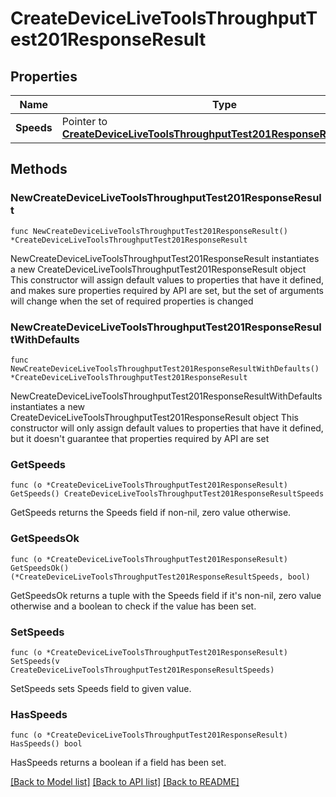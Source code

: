 # CreateDeviceLiveToolsThroughputTest201ResponseResult

## Properties

Name | Type | Description | Notes
------------ | ------------- | ------------- | -------------
**Speeds** | Pointer to [**CreateDeviceLiveToolsThroughputTest201ResponseResultSpeeds**](CreateDeviceLiveToolsThroughputTest201ResponseResultSpeeds.md) |  | [optional] 

## Methods

### NewCreateDeviceLiveToolsThroughputTest201ResponseResult

`func NewCreateDeviceLiveToolsThroughputTest201ResponseResult() *CreateDeviceLiveToolsThroughputTest201ResponseResult`

NewCreateDeviceLiveToolsThroughputTest201ResponseResult instantiates a new CreateDeviceLiveToolsThroughputTest201ResponseResult object
This constructor will assign default values to properties that have it defined,
and makes sure properties required by API are set, but the set of arguments
will change when the set of required properties is changed

### NewCreateDeviceLiveToolsThroughputTest201ResponseResultWithDefaults

`func NewCreateDeviceLiveToolsThroughputTest201ResponseResultWithDefaults() *CreateDeviceLiveToolsThroughputTest201ResponseResult`

NewCreateDeviceLiveToolsThroughputTest201ResponseResultWithDefaults instantiates a new CreateDeviceLiveToolsThroughputTest201ResponseResult object
This constructor will only assign default values to properties that have it defined,
but it doesn't guarantee that properties required by API are set

### GetSpeeds

`func (o *CreateDeviceLiveToolsThroughputTest201ResponseResult) GetSpeeds() CreateDeviceLiveToolsThroughputTest201ResponseResultSpeeds`

GetSpeeds returns the Speeds field if non-nil, zero value otherwise.

### GetSpeedsOk

`func (o *CreateDeviceLiveToolsThroughputTest201ResponseResult) GetSpeedsOk() (*CreateDeviceLiveToolsThroughputTest201ResponseResultSpeeds, bool)`

GetSpeedsOk returns a tuple with the Speeds field if it's non-nil, zero value otherwise
and a boolean to check if the value has been set.

### SetSpeeds

`func (o *CreateDeviceLiveToolsThroughputTest201ResponseResult) SetSpeeds(v CreateDeviceLiveToolsThroughputTest201ResponseResultSpeeds)`

SetSpeeds sets Speeds field to given value.

### HasSpeeds

`func (o *CreateDeviceLiveToolsThroughputTest201ResponseResult) HasSpeeds() bool`

HasSpeeds returns a boolean if a field has been set.


[[Back to Model list]](../README.md#documentation-for-models) [[Back to API list]](../README.md#documentation-for-api-endpoints) [[Back to README]](../README.md)


